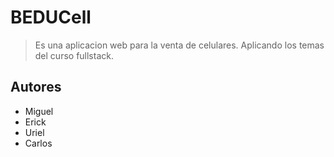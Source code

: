 # BEDUCell 

> Es una aplicacion web para la venta de celulares.
> Aplicando los temas del curso fullstack.

Autores
--------------------
+ Miguel
+ Erick 
+ Uriel
+ Carlos
